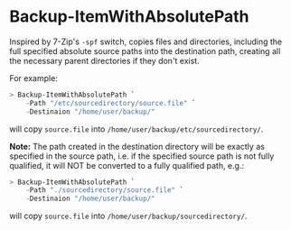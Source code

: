 # Backup-ItemWithAbsolutePath

Inspired by 7-Zip's `-spf` switch, copies files and directories,
including the full specified absolute source paths into the
destination path, creating all the necessary parent directories
if they don't exist.

For example:

```powershell
> Backup-ItemWithAbsolutePath `
    -Path "/etc/sourcedirectory/source.file" `
    -Destinaion "/home/user/backup/"
```

will copy `source.file` into `/home/user/backup/etc/sourcedirectory/`.

**Note:** The path created in the destination directory will be exactly
          as specified in the source path, i.e. if the specified source
          path is not fully qualified, it will NOT be converted to a
          fully qualified path, e.g.:

```powershell
> Backup-ItemWithAbsolutePath `
    -Path "./sourcedirectory/source.file" `
    -Destinaion "/home/user/backup/"
```

will copy `source.file` into `/home/user/backup/sourcedirectory/`.

